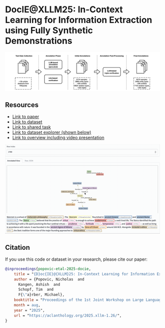 # DocIE@XLLM25: In-Context Learning for Information Extraction using Fully Synthetic Demonstrations

![Overview of synthetic data generation pipeline](images/pipeline.png)

## Resources
- [Link to paper](https://aclanthology.org/2025.xllm-1.26/)
- [Link to dataset](https://huggingface.co/datasets/nicpopovic/vital_articles_synthetic_information_extraction)
- [Link to shared task](https://xllms.github.io/DocIE/)
- [Link to dataset explorer (shown below)](https://huggingface.co/spaces/nicpopovic/vital_articles_synth_explorer)
- [Link to overview including video presentation](https://nicpopovic.com/publications/docie)

![Dataset explorer](images/explorer.gif)

## Citation
If you use this code or dataset in your research, please cite our paper:
```bibtex
@inproceedings{popovic-etal-2025-docie,
    title = "{D}oc{IE}@{XLLM}25: In-Context Learning for Information Extraction using Fully Synthetic Demonstrations",
    author = {Popovic, Nicholas  and
      Kangen, Ashish  and
      Schopf, Tim  and
      F{\"a}rber, Michael},
    booktitle = "Proceedings of the 1st Joint Workshop on Large Language Models and Structure Modeling (XLLM 2025)",
    month = aug,
    year = "2025",
    url = "https://aclanthology.org/2025.xllm-1.26/",
}
```
